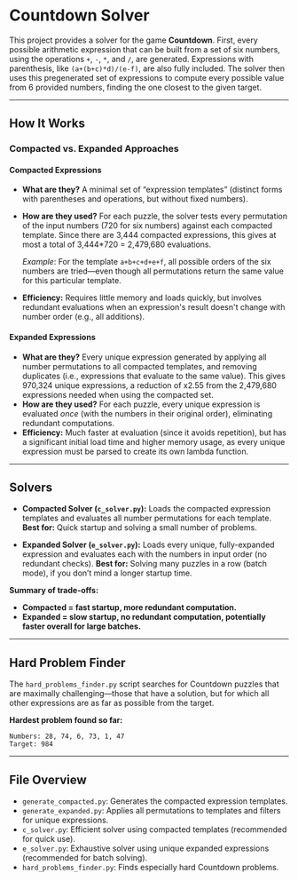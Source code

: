 # Countdown Solver

This project provides a solver for the game **Countdown**. First, every possible arithmetic expression that can be built from a set of six numbers, using the operations `+`, `-`, `*`, and `/`, are generated. Expressions with parenthesis, like `(a+(b+c)*d)/(e-f)`, are also fully included. The solver then uses this pregenerated set of expressions to compute every possible value from 6 provided numbers, finding the one closest to the given target.

---

## How It Works

### Compacted vs. Expanded Approaches

#### **Compacted Expressions**

* **What are they?**
  A minimal set of “expression templates” (distinct forms with parentheses and operations, but without fixed numbers).
* **How are they used?**
  For each puzzle, the solver tests every permutation of the input numbers (720 for six numbers) against each compacted template. Since there are 3,444 compacted expressions, this gives at most a total of 3,444*720 = 2,479,680 evaluations.
  
  *Example*: For the template `a+b+c+d+e+f`, all possible orders of the six numbers are tried—even though all permutations return the same value for this particular template.
* **Efficiency:**
  Requires little memory and loads quickly, but involves redundant evaluations when an expression's result doesn't change with number order (e.g., all additions).

#### **Expanded Expressions**

* **What are they?**
  Every unique expression generated by applying all number permutations to all compacted templates, and removing duplicates (i.e., expressions that evaluate to the same value). This gives 970,324 unique expressions, a reduction of x2.55 from the 2,479,680 expressions needed when using the compacted set.
* **How are they used?**
  For each puzzle, every unique expression is evaluated *once* (with the numbers in their original order), eliminating redundant computations.
* **Efficiency:**
  Much faster at evaluation (since it avoids repetition), but has a significant initial load time and higher memory usage, as every unique expression must be parsed to create its own lambda function.

---

## Solvers

* **Compacted Solver (`c_solver.py`):**
  Loads the compacted expression templates and evaluates all number permutations for each template.
  **Best for:** Quick startup and solving a small number of problems.

* **Expanded Solver (`e_solver.py`):**
  Loads every unique, fully-expanded expression and evaluates each with the numbers in input order (no redundant checks).
  **Best for:** Solving many puzzles in a row (batch mode), if you don’t mind a longer startup time.

**Summary of trade-offs:**

* **Compacted = fast startup, more redundant computation.**
* **Expanded = slow startup, no redundant computation, potentially faster overall for large batches.**

---

## Hard Problem Finder

The `hard_problems_finder.py` script searches for Countdown puzzles that are maximally challenging—those that have a solution, but for which all other expressions are as far as possible from the target.

**Hardest problem found so far:**

```
Numbers: 28, 74, 6, 73, 1, 47
Target: 984
```

---

## File Overview

* `generate_compacted.py`: Generates the compacted expression templates.
* `generate_expanded.py`: Applies all permutations to templates and filters for unique expressions.
* `c_solver.py`: Efficient solver using compacted templates (recommended for quick use).
* `e_solver.py`: Exhaustive solver using unique expanded expressions (recommended for batch solving).
* `hard_problems_finder.py`: Finds especially hard Countdown problems.
